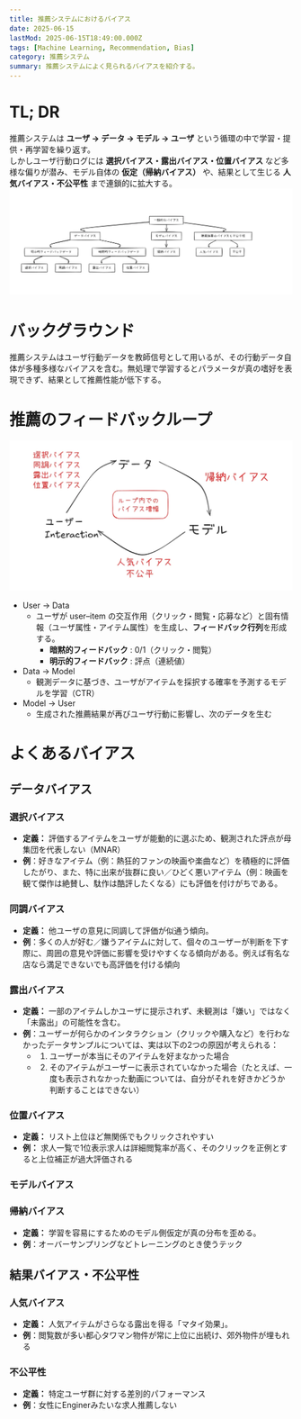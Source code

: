 ```yaml
---
title: 推薦システムにおけるバイアス
date: 2025-06-15
lastMod: 2025-06-15T18:49:00.000Z
tags: [Machine Learning, Recommendation, Bias]
category: 推薦システム
summary: 推薦システムによく見られるバイアスを紹介する。
---
```


# TL; DR

推薦システムは **ユーザ → データ → モデル → ユーザ** という循環の中で学習・提供・再学習を繰り返す。  
しかしユーザ行動ログには **選択バイアス・露出バイアス・位置バイアス** など多様な偏りが潜み、モデル自体の **仮定（帰納バイアス）** や、結果として生じる **人気バイアス・不公平性** まで連鎖的に拡大する。
![](https://github.com/minasora/picx-images-hosting/raw/master/屏幕截图-2025-06-14-133216.8l0ceu748v.webp)

# バックグラウンド

推薦システムはユーザ行動データを教師信号として用いるが、その行動データ自体が多種多様なバイアスを含む。無処理で学習するとパラメータが真の嗜好を表現できず、結果として推薦性能が低下する。

# 推薦のフィードバックループ

![](https://github.com/minasora/picx-images-hosting/raw/master/屏幕截图-2025-06-15-180230.7sngx3le2q.webp)

- User → Data
  - ユーザが user–item の交互作用（クリック・閲覧・応募など）と固有情報（ユーザ属性・アイテム属性）を生成し、**フィードバック行列**を形成する。
    - **暗黙的フィードバック** : 0/1（クリック・閲覧）
    - **明示的フィードバック** : 評点（連続値）
- Data → Model
  - 観測データに基づき、ユーザがアイテムを採択する確率を予測するモデルを学習（CTR）
- Model → User
  - 生成された推薦結果が再びユーザ行動に影響し、次のデータを生む

# よくあるバイアス

## データバイアス

### 選択バイアス

- **定義：** 評価するアイテムをユーザが能動的に選ぶため、観測された評点が母集団を代表しない（MNAR）
- **例**：好きなアイテム（例：熱狂的ファンの映画や楽曲など）を積極的に評価したがり、また、特に出来が抜群に良い／ひどく悪いアイテム（例：映画を観て傑作は絶賛し、駄作は酷評したくなる）にも評価を付けがちである。

### 同調バイアス

- **定義：** 他ユーザの意見に同調して評価が似通う傾向。
- **例**：多くの人が好む／嫌うアイテムに対して、個々のユーザーが判断を下す際に、周囲の意見や評価に影響を受けやすくなる傾向がある。例えば有名な店なら満足できないでも高評価を付ける傾向

### 露出バイアス

- **定義：** 一部のアイテムしかユーザに提示されず、未観測は「嫌い」ではなく「未露出」の可能性を含む。
- **例**：ユーザーが何らかのインタラクション（クリックや購入など）を行わなかったデータサンプルについては、実は以下の2つの原因が考えられる：
  - 1. ユーザーが本当にそのアイテムを好まなかった場合
  - 2. そのアイテムがユーザーに表示されていなかった場合（たとえば、一度も表示されなかった動画については、自分がそれを好きかどうか判断することはできない）

### 位置バイアス

- **定義：** リスト上位ほど無関係でもクリックされやすい
- **例：** 求人一覧で1位表示求人は詳細閲覧率が高く、そのクリックを正例とすると上位補正が過大評価される

### モデルバイアス

### 帰納バイアス

- **定義：** 学習を容易にするためのモデル側仮定が真の分布を歪める。
- **例**：オーバーサンプリングなどトレーニングのとき使うテック

## 結果バイアス・不公平性

### 人気バイアス

- **定義：** 人気アイテムがさらなる露出を得る「マタイ効果」。
- **例**：閲覧数が多い都心タワマン物件が常に上位に出続け、郊外物件が埋もれる

### 不公平性

- **定義：** 特定ユーザ群に対する差別的パフォーマンス
- **例**：女性にEnginerみたいな求人推薦しない

[^1]: Bias and Debias in Recommender System: A Survey and Future Directions
